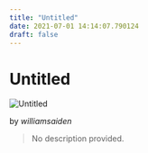 ```yaml
---
title: "Untitled"
date: 2021-07-01 14:14:07.790124
draft: false
---
```


# Untitled

![Untitled](../images/8217c836-daa0-11eb-87d3-60f262b60b65.png)

by *williamsaiden*



> No description provided.